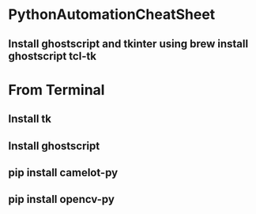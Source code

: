 # PythonAutomationCheatSheet
## Install ghostscript and tkinter using brew install ghostscript tcl-tk
# From Terminal
## Install tk
## Install ghostscript
## pip install camelot-py
## pip install opencv-py